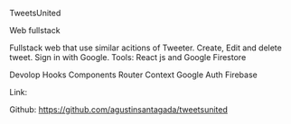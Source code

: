 TweetsUnited

Web fullstack

Fullstack web that use similar acitions of Tweeter. Create, Edit and delete tweet. Sign in with Google. 
Tools: React js and Google Firestore



Devolop
 Hooks
 Components
 Router
 Context
 Google Auth
 Firebase


Link: 


Github: 
https://github.com/agustinsantagada/tweetsunited

